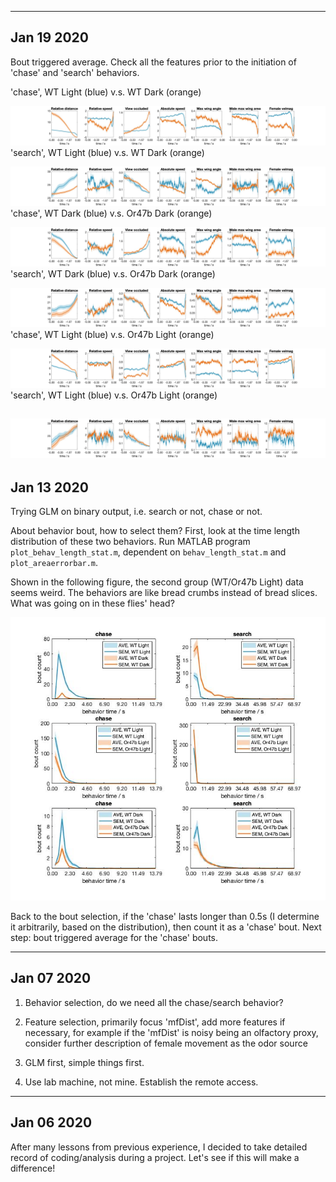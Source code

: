 --------------
Jan 19 2020
--------------
Bout triggered average. Check all the features prior to the initiation of 'chase' and 'search' behaviors.

'chase', WT Light (blue) v.s. WT Dark (orange)

![](WT_Light_Dark_chase.jpg)
'search', WT Light (blue) v.s. WT Dark (orange)

![](WT_Light_Dark_search.jpg)
'chase', WT Dark (blue) v.s. Or47b Dark (orange)

![](WT_Or47b_Dark_chase.jpg)
'search', WT Dark (blue) v.s. Or47b Dark (orange)

![](WT_Or47b_Dark_search.jpg)
'chase', WT Light (blue) v.s. Or47b Light (orange)

![](WT_Or47b_Light_chase.jpg)
'search', WT Light (blue) v.s. Or47b Light (orange)

![](WT_Or47b_Light_search.jpg)
--------------
Jan 13 2020
--------------
Trying GLM on binary output, i.e. search or not, chase or not. 

About behavior bout, how to select them? First, look at the time length distribution of these two behaviors. Run MATLAB program `plot_behav_length_stat.m`, dependent on `behav_length_stat.m` and `plot_areaerrorbar.m`.

Shown in the following figure, the second group (WT/Or47b Light) data seems weird. The behaviors are like bread crumbs instead of bread slices. What was going on in these flies' head?

![](behav_length_stat.jpg)

Back to the bout selection, if the 'chase' lasts longer than 0.5s (I determine it arbitrarily, based on the distribution), then count it as a 'chase' bout. Next step: bout triggered average for the 'chase' bouts.

--------------
Jan 07 2020
--------------

1. Behavior selection, do we need all the chase/search behavior?

2. Feature selection, primarily focus 'mfDist', add more features if necessary, for example if the 'mfDist' is noisy being an olfactory proxy, consider further description of female movement as the odor source 

3. GLM first, simple things first.

4. Use lab machine, not mine. Establish the remote access.


--------------
Jan 06 2020
--------------
After many lessons from previous experience, I decided to take detailed record of coding/analysis during a project. Let's see if this will make a difference!
